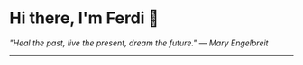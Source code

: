 <h1>Hi there, I'm Ferdi 👋</h1>

<p><em>
  "Heal the past, live the present, dream the future." — Mary Engelbreit
</em></p>

---
